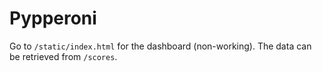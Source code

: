 # Pypperoni
Go to `/static/index.html` for the dashboard (non-working). The data can be retrieved from `/scores`.